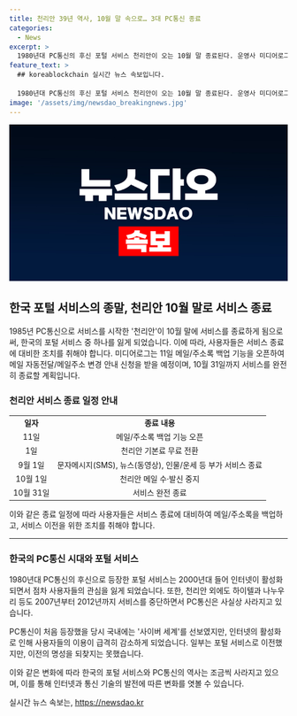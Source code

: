 ```yaml
---
title: 천리안 39년 역사, 10월 말 속으로… 3대 PC통신 종료
categories:
  - News
excerpt: >
  1980년대 PC통신의 후신 포털 서비스 천리안이 오는 10월 말 종료된다. 운영사 미디어로그는 양질의 메일 서비스 유지가 어려워라며 결정을 내렸다고 밝혔다. 사용자들은 11일부터 메일/주소록을 백업하고, 10월 31일까지 서비스를 이용할 수 있다. 1985년 시작된 천리안은 PC통신 역사와 함께 해왔으나, 이제는 추억으로 남게 되며 PC통신의 3대 서비스가 사라지는 결과를 초래한다.
feature_text: >
  ## koreablockchain 실시간 뉴스 속보입니다.

  1980년대 PC통신의 후신 포털 서비스 천리안이 오는 10월 말 종료된다. 운영사 미디어로그는 양질의 메일 서비스 유지가 어려워라며 결정을 내렸다고 밝혔다. 사용자들은 11일부터 메일/주소록을 백업하고, 10월 31일까지 서비스를 이용할 수 있다. 1985년 시작된 천리안은 PC통신 역사와 함께 해왔으나, 이제는 추억으로 남게 되며 PC통신의 3대 서비스가 사라지는 결과를 초래한다.
image: '/assets/img/newsdao_breakingnews.jpg'
---
```


<p><img src="/assets/img/newsdao_breakingnews.jpg" alt="koreablockchain 속보" /></p>

<h2 data-ke-size="size26">한국 포털 서비스의 종말, 천리안 10월 말로 서비스 종료</h2>

<p data-ke-size="size16">1985년 PC통신으로 서비스를 시작한 '천리안'이 10월 말에 서비스를 종료하게 됨으로써, 한국의 포털 서비스 중 하나를 잃게 되었습니다. 이에 따라, 사용자들은 서비스 종료에 대비한 조치를 취해야 합니다. 미디어로그는 11일 메일/주소록 백업 기능을 오픈하여 메일 자동전달/메일주소 변경 안내 신청을 받을 예정이며, 10월 31일까지 서비스를 완전히 종료할 계획입니다.</p>

<h3 data-ke-size="size24">천리안 서비스 종료 일정 안내</h3>

<table>
  <tr>
    <td style="text-align: center; height: 17px;"><b>일자</b></td>
    <td style="text-align: center; height: 17px;"><b>종료 내용</b></td>
  </tr>
  <tr>
    <td style="text-align: center; height: 17px;">11일</td>
    <td style="text-align: center; height: 17px;">메일/주소록 백업 기능 오픈</td>
  </tr>
  <tr>
    <td style="text-align: center; height: 17px;">1일</td>
    <td style="text-align: center; height: 17px;">천리안 기본료 무료 전환</td>
  </tr>
  <tr>
    <td style="text-align: center; height: 17px;">9월 1일</td>
    <td style="text-align: center; height: 17px;">문자메시지(SMS), 뉴스(동영상), 인물/운세 등 부가 서비스 종료</td>
  </tr>
  <tr>
    <td style="text-align: center; height: 17px;">10월 1일</td>
    <td style="text-align: center; height: 17px;">천리안 메일 수·발신 중지</td>
  </tr>
  <tr>
    <td style="text-align: center; height: 17px;">10월 31일</td>
    <td style="text-align: center; height: 17px;">서비스 완전 종료</td>
  </tr>
</table>

<p data-ke-size="size16">이와 같은 종료 일정에 따라 사용자들은 서비스 종료에 대비하여 메일/주소록을 백업하고, 서비스 이전을 위한 조치를 취해야 합니다.</p>

<hr>

<h3 data-ke-size="size24">한국의 PC통신 시대와 포털 서비스</h3>

<p data-ke-size="size16">1980년대 PC통신의 후신으로 등장한 포털 서비스는 2000년대 들어 인터넷이 활성화되면서 점차 사용자들의 관심을 잃게 되었습니다. 또한, 천리안 외에도 하이텔과 나누우리 등도 2007년부터 2012년까지 서비스를 중단하면서 PC통신은 사실상 사라지고 있습니다.</p>

<p data-ke-size="size16">PC통신이 처음 등장했을 당시 국내에는 '사이버 세계'를 선보였지만, 인터넷의 활성화로 인해 사용자들의 이용이 급격히 감소하게 되었습니다. 일부는 포털 서비스로 이전했지만, 이전의 명성을 되찾지는 못했습니다.</p>

<p data-ke-size="size16">이와 같은 변화에 따라 한국의 포털 서비스와 PC통신의 역사는 조금씩 사라지고 있으며, 이를 통해 인터넷과 통신 기술의 발전에 따른 변화를 엿볼 수 있습니다.</p>
실시간 뉴스 속보는, <a href="https://newsdao.kr" rel="dofollow">https://newsdao.kr</a>


